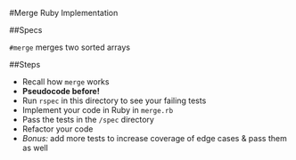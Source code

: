 #Merge Ruby Implementation

##Specs

`#merge` merges two sorted arrays

##Steps

* Recall how `merge` works
* **Pseudocode before!**
* Run `rspec` in this directory to see your failing tests
* Implement your code in Ruby in `merge.rb`
* Pass the tests in the `/spec` directory
* Refactor your code
* *Bonus:* add more tests to increase coverage of edge cases & pass them as well
